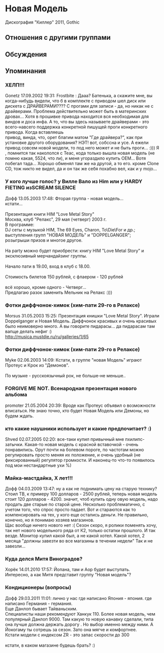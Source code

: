 # Новая Модель

Дискография
"Киллер" 2011, Gothic

## Отношения с другими группами


## Обсуждения


## Упоминания

### ХЕЛП!!!

Gonetz 17.09.2002 19:31:
Frostbite : Дааа? Батенька, а скажите мне, вы когда-нибудь видели, что б в комплекте с приводом шел диск или дискета с ДРАЙВЕРАМИ???? С прогами для записи - да, но никак не с драйверами. Проблема действительно может быть в материнских дровах... Хотя в прошивке привода находится вся необходимая для виндов и доса инфа. А то, что вы здесь называете драйверами - это всего-навсего поддержка конкретной пишущей проги конкретного привода. Когда вставляешь <BR>привод, винда, что, орет благим матом "Где драйвера?", как при установке другого оборудования? НЭТ! вот, собссна и усе. А ежели привод совсем новой модели, то под него может и не быть проги... :))) Я , помнится так накололся с Teac, кода только вышла новая модель (не помню какая, 5524, что ли), и меня угораздило купить OEM... Вотя побегал тада... Хорошо обменял там же на другой, а то его. кроме Clone CD, тож никто не видел, да и он так же себя похабно вел, как и у mojo...

### У кого лучше голос? у Вилле Вало из Him или у HARDY FIETING изSCREAM SILENCE

Дофф 13.05.2003 17:48:
Фторая группа - новая модель...<BR>кстати... <BR><BR>Презентация книги HIM "Love Metal Story"  <BR>Москва, клуб "Релакс", 29 мая (четверг) 2003 г.<BR>В программе:<BR>DJ сеты с музыкой HIM, The 69 Eyes, Charon, To\Die\For и др.;<BR>выступления групп "НОВАЯ МОДЕЛЬ" и "DOPPELGANGER";<BR>розыгрыши призов и многое другое.<BR><BR>На party можно будет приобрести: книгу HIM "Love Metal Story" и эксклюзивный мерчандайзинг группы.<BR><BR>Начало пати в 19.00, вход в клуб с 18.00.<BR><BR>Стоимость билетов 150 рублей, с флаером - 120 рублей<BR> <BR>всё хорошо, кроме одного - Четверг...<BR>Предлагаю разок заменить Мельник на Релакс :)))

### Фотки диффчонок-химок (хим-пати 29-го в Релаксе)

Morsus 31.05.2003 15:25:
Презентация книшки "Love Metal Story". Играли Doppelganger и Новая Модель. Диффчонок красивых и очень красивых было неимоверно много. А вы говорите пидарасы... да пидарасам там вапще делать нефиг :)<BR><A HREF="http://musica.mustdie.ru/ru/galleries/1/65" target="_blank">http://musica.mustdie.ru/ru/galleries/1/65</A>

### Фотки диффчонок-химок (хим-пати 29-го в Релаксе)

Myke 02.06.2003 14:09:
Кстати, в группе "новая Модель" играют Протеус и Крок из "Демонов".<BR><BR>По музыке - русскоязычный рок, не больше-не меньше..

### FORGIVE ME NOT. Всенародная презентация нового альбома

promoter 21.05.2004 20:39:
Вроде как Протеус объявил о возможности вписаться. Не знаю точно, кто будет Новая Модель или Демоны, но будем ждать.

### кто какие наушники использует и какие предпочитает? :)

Shved  02.07.2005 02:20:
все-таки купил привычный мне пхилипс-затычки. Какая-то новая модель с красной вставочкой - очень понравились. Орут почти на болевом пороге, по частотам можно регулировать просто меняя их положение, и очень удобный (не фиксированный) регулятор громкости. И наконец-то что-то появилось под мои нестандартные ухи %)

### Майка-мастдайка, X лет!!!

Дофф 04.03.2009 13:47:
ну а как не поднимать цену на старую технику? Стоил ТВ, к примеру 100 долларов - 2500 рублей, теперь новая модель стоит 120 долларов - 4200. значит, чтоб купить одну овую модель, надо продать две старые по старой цене. Несколько проблематично, с учетом того, что спрос просто падает. Вот и стараются как то компенсировать на тех, у кого еще остались деньги. Не правильно, конечно, но я понимаю хозяев магазинов.<BR>Щас вообще ничего нового нет :( Сезон скоро, я ролики поменять хочу, так нет нового модельного ряда от К2, только остатки прошлого. И так везде. Монитор купил какой был, а не какой хотел. Какой хотел, 2 месяца "должны завезти во все магазины в течении недели" Так и не завезли...

### Куда делся Митя Виноградов?

Хорёк 14.01.2010 17:57:
Йопана, там и Аор будет выступать.<BR>Интересно, а как Митя представит группу "Новая модель"? 

### Кондиционеры (вопросы)

Дофф 29.03.2011 11:01:
лично у нас где написано Япония - япония. где написано Германия - германия.<BR>Еще Данлоп бывает Тайваньским.<BR>Специалисты наши рекомендуют Ханкук 110. Более новая модель, чем популярный Данлоп 9000. Там какую то новую канавку сделали, типа она лучше должна держать дорогу . Но выбор именно между ними. А Йокогаму ты сотрешь за сезон. Зато она мягче и комфортнее.<BR>Кстати модели с индексом ZR - это запас скорости до 300<BR><BR>кстати, в каком магазине будешь брать? :)

